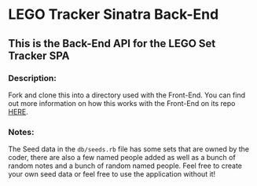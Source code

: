 # LEGO Tracker Sinatra Back-End

## This is the Back-End API for the LEGO Set Tracker SPA

### Description:

Fork and clone this into a directory used with the Front-End. You can find out more information on how this works with the Front-End on its repo [HERE](https://github.com/Kalunodragon/lego-tracker-react-frontend).

### Notes:
The Seed data in the `db/seeds.rb` file has some sets that are owned by the coder, there are also a few named people added as well as a bunch of random notes and a bunch of random named people. Feel free to create your own seed data or feel free to use the application without it!
